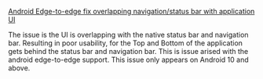 [Android Edge-to-edge fix overlapping navigation/status bar with application UI](https://capawesome.io/plugins/android-edge-to-edge-support/)

The issue is the UI is overlapping with the native status bar and navigation bar. Resulting in poor usability, for the Top and Bottom of the application gets behind the status bar and navigation bar. This is issue arised with the android edge-to-edge support. This issue only appears on Android 10 and above.

